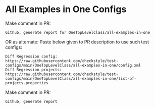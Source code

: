 # All Examples in One Configs
Make comment in PR:
```
Github, generate report for OneTopLevelClass/all-examples-in-one
```
OR as alternate:
Paste below given to PR description to use such test configs:
```
Diff Regression config: https://raw.githubusercontent.com/checkstyle/test-configs/main/OneTopLevelClass/all-examples-in-one/config.xml
Diff Regression projects: https://raw.githubusercontent.com/checkstyle/test-configs/main/OneTopLevelClass/all-examples-in-one/list-of-projects.properties
```
Make comment in PR:
```
Github, generate report
```
